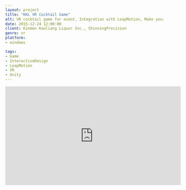 ```yaml
---
layout: project
title: "KKL VR Cocktail Game"
alt: VR cocktail game for event, Integration with LeapMotion, Make your cocktail with your both hand!
date: 2015-12-24 12:00:00
client: Kinmen Kaoliang Liquor Inc., ShinningPrecision
genre: vr
platform:
- windows

tags:
- Game
- InteractiveDesign
- LeapMotion
- VR
- Unity
---
```


<iframe width="560" height="315" src="https://www.youtube.com/embed/taheQm73qck?rel=0&amp;showinfo=0" frameborder="0" allowfullscreen></iframe>